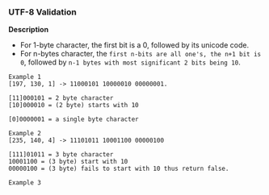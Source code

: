 ### UTF-8 Validation

**Description**
- For 1-byte character, the first bit is a 0, followed by its unicode code.
- For n-bytes character, the `first n-bits are all one's, the n+1 bit is 0`, followed by `n-1 bytes with most significant 2 bits being 10`.

```
Example 1
[197, 130, 1] -> 11000101 10000010 00000001.

[11]000101 = 2 byte character   
[10]000010 = (2 byte) starts with 10 

[0]0000001 = a single byte character 
```

```
Example 2 
[235, 140, 4] -> 11101011 10001100 00000100

[111]01011 = 3 byte character 
10001100 = (3 byte) start with 10 
00000100 = (3 byte) fails to start with 10 thus return false. 
```

```
Example 3 


```